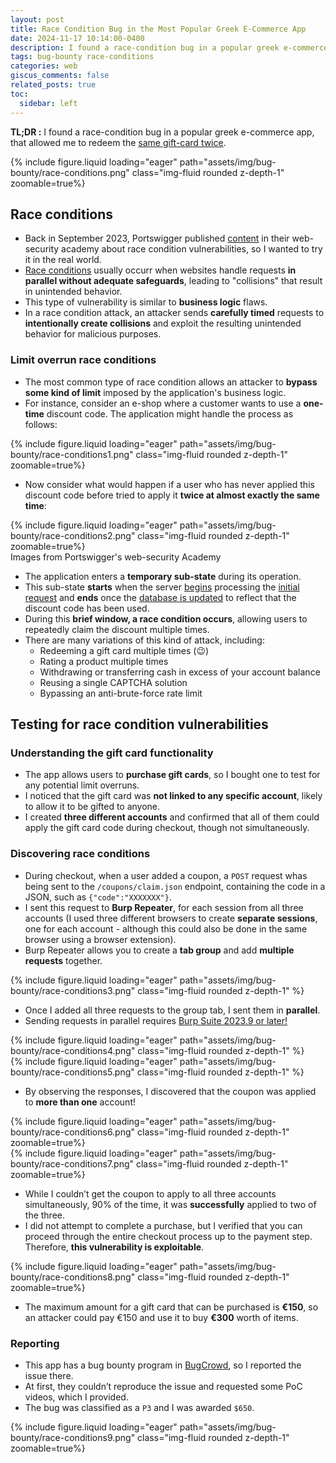 ```yaml
---
layout: post
title: Race Condition Bug in the Most Popular Greek E-Commerce App
date: 2024-11-17 10:14:00-0400
description: I found a race-condition bug in a popular greek e-commerce app, that allowed me to redeem the <u>same gift-card twice</u>
tags: bug-bounty race-conditions
categories: web
giscus_comments: false
related_posts: true
toc:
  sidebar: left
---
```


**TL;DR :** I found a race-condition bug in a popular greek e-commerce app, that allowed me to redeem the <u>same gift-card twice</u>.
<div class="row mt-3">
    <div class="col-sm mt-3 mt-md-0">
        {% include figure.liquid loading="eager" path="assets/img/bug-bounty/race-conditions.png" class="img-fluid rounded z-depth-1" zoomable=true%}
    </div>
</div>


## Race conditions
- Back in September 2023, Portswigger published [content](https://portswigger.net/web-security/race-conditions) in their web-security academy about race condition vulnerabilities, so I wanted to try it in the real world.
- <u>Race conditions</u> usually occurr when websites handle requests **in parallel without adequate safeguards**, leading to "collisions" that result in unintended behavior.
- This type of vulnerability is similar to **business logic** flaws.
- In a race condition attack, an attacker sends **carefully timed** requests to **intentionally create collisions** and exploit the resulting unintended behavior for malicious purposes.

### Limit overrun race conditions
- The most common type of race condition allows an attacker to **bypass some kind of limit** imposed by the application's business logic.
- For instance, consider an e-shop where a customer wants to use a **one-time** discount code. The application might handle the process as follows:
<div class="row mt-3">
    <div class="col-sm mt-3 mt-md-0">
        {% include figure.liquid loading="eager" path="assets/img/bug-bounty/race-conditions1.png" class="img-fluid rounded z-depth-1" zoomable=true%}
    </div>
</div>

- Now consider what would happen if a user who has never applied this discount code before tried to apply it **twice at almost exactly the same time**:
<div class="row mt-3">
    <div class="col-sm mt-3 mt-md-0">
        {% include figure.liquid loading="eager" path="assets/img/bug-bounty/race-conditions2.png" class="img-fluid rounded z-depth-1" zoomable=true%}
    </div>
</div>
<div class="caption">
    Images from Portswigger's web-security Academy
</div>

- The application enters a **temporary sub-state** during its operation.
- This sub-state **starts** when the server <u>begins</u> processing the <u>initial request</u> and **ends** once the <u>database is updated</u> to reflect that the discount code has been used.
- During this **brief window, a race condition occurs**, allowing users to repeatedly claim the discount multiple times.
- There are many variations of this kind of attack, including:
  - Redeeming a gift card multiple times (😉)
  - Rating a product multiple times
  - Withdrawing or transferring cash in excess of your account balance
  - Reusing a single CAPTCHA solution
  - Bypassing an anti-brute-force rate limit

## Testing for race condition vulnerabilities

### Understanding the gift card functionality
- The app allows users to **purchase gift cards**, so I bought one to test for any potential limit overruns.
- I noticed that the gift card was **not linked to any specific account**, likely to allow it to be gifted to anyone.
- I created **three different accounts** and confirmed that all of them could apply the gift card code during checkout, though not simultaneously.

### Discovering race conditions
- During checkout, when a user added a coupon, a `POST` request whas being sent to the `/coupons/claim.json` endpoint, containing the code in a JSON, such as `{"code":"XXXXXXX"}`.
- I sent this request to **Burp Repeater**, for each session from all three accounts (I used three different browsers to create **separate sessions**, one for each account - although this could also be done in the same browser using a browser extension).
- Burp Repeater allows you to create a **tab group** and add **multiple requests** together.
<div class="row mt-3">
    <div class="col-sm mt-3 mt-md-0">
        {% include figure.liquid loading="eager" path="assets/img/bug-bounty/race-conditions3.png" class="img-fluid rounded z-depth-1" %}
    </div>
</div>

- Once I added all three requests to the group tab, I sent them in **parallel**.
- Sending requests in parallel requires <u>Burp Suite 2023.9 or later!</u>
<div class="row mt-3">
    <div class="col-sm mt-3 mt-md-0">
        {% include figure.liquid loading="eager" path="assets/img/bug-bounty/race-conditions4.png" class="img-fluid rounded z-depth-1" %}
    </div>
</div>
<div class="row mt-3">
    <div class="col-sm mt-3 mt-md-0">
        {% include figure.liquid loading="eager" path="assets/img/bug-bounty/race-conditions5.png" class="img-fluid rounded z-depth-1" %}
    </div>
</div>

- By observing the responses, I discovered that the coupon was applied to **more than one** account!
<div class="row mt-3">
    <div class="col-sm mt-3 mt-md-0">
        {% include figure.liquid loading="eager" path="assets/img/bug-bounty/race-conditions6.png" class="img-fluid rounded z-depth-1" zoomable=true%}
    </div>
</div>
<div class="row mt-3">
    <div class="col-sm mt-3 mt-md-0">
        {% include figure.liquid loading="eager" path="assets/img/bug-bounty/race-conditions7.png" class="img-fluid rounded z-depth-1" zoomable=true%}
    </div>
</div>

- While I couldn’t get the coupon to apply to all three accounts simultaneously, 90% of the time, it was **successfully** applied to two of the three.
- I did not attempt to complete a purchase, but I verified that you can proceed through the entire checkout process up to the payment step. Therefore, **this vulnerability is exploitable**.
<div class="row mt-3">
    <div class="col-sm mt-3 mt-md-0">
        {% include figure.liquid loading="eager" path="assets/img/bug-bounty/race-conditions8.png" class="img-fluid rounded z-depth-1" zoomable=true%}
    </div>
</div>

- The maximum amount for a gift card that can be purchased is **€150**, so an attacker could pay €150 and use it to buy **€300** worth of items.

### Reporting
- This app has a bug bounty program in [BugCrowd](https://www.bugcrowd.com/), so I reported the issue there.
- At first, they couldn’t reproduce the issue and requested some PoC videos, which I provided.
- The bug was classified as a `P3` and I was awarded `$650`.
<div class="row mt-3">
    <div class="col-sm mt-3 mt-md-0">
        {% include figure.liquid loading="eager" path="assets/img/bug-bounty/race-conditions9.png" class="img-fluid rounded z-depth-1" zoomable=true%}
    </div>
</div>
